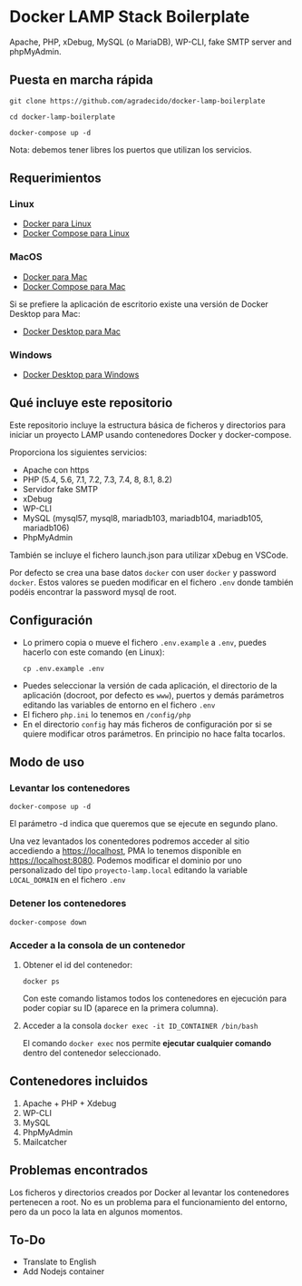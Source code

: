 # Docker LAMP Stack Boilerplate

Apache, PHP, xDebug, MySQL (o MariaDB), WP-CLI, fake SMTP server and phpMyAdmin.

## Puesta en marcha rápida

```git clone https://github.com/agradecido/docker-lamp-boilerplate```

```cd docker-lamp-boilerplate```

```docker-compose up -d```

Nota: debemos tener libres los puertos que utilizan los servicios.

## Requerimientos

### Linux

- [Docker para Linux](https://docs.docker.com/engine/install/ubuntu/)
- [Docker Compose para Linux](https://docs.docker.com/compose/install/linux/)

### MacOS

- [Docker para Mac](https://docs.docker.com/engine/install/)
- [Docker Compose para Mac](https://docs.docker.com/desktop/install/mac-install/)

Si se prefiere la aplicación de escritorio existe una versión de Docker Desktop para Mac:

- [Docker Desktop para Mac](https://docs.docker.com/desktop/install/mac-install/)

### Windows

- [Docker Desktop para Windows](https://docs.docker.com/desktop/install/windows-install/)

## Qué incluye este repositorio

Este repositorio incluye la estructura básica de ficheros y directorios para iniciar un proyecto LAMP usando contenedores Docker y docker-compose.

Proporciona los siguientes servicios:

- Apache con https
- PHP (5.4, 5.6, 7.1, 7.2, 7.3, 7.4, 8, 8.1, 8.2)
- Servidor fake SMTP
- xDebug
- WP-CLI
- MySQL (mysql57, mysql8, mariadb103, mariadb104, mariadb105, mariadb106)
- PhpMyAdmin


También se incluye el fichero launch.json para utilizar xDebug en VSCode.

Por defecto se crea una base datos ```docker``` con user ```docker``` y password ```docker```. Estos valores se pueden modificar en el fichero ```.env``` donde también podéis encontrar la password mysql de root.

## Configuración
- Lo primero copia o mueve el fichero ```.env.example``` a ```.env```, puedes hacerlo con este comando (en Linux):
  ```shell
  cp .env.example .env
  ```
- Puedes seleccionar la versión de cada aplicación, el directorio de la aplicación (docroot, por defecto es ```www```), puertos y demás parámetros editando las variables de entorno en el fichero ```.env```
- El fichero ```php.ini``` lo tenemos en ```/config/php```
- En el directorio ```config``` hay más ficheros de configuración por si se quiere modificar otros parámetros. En principio no hace falta tocarlos.

## Modo de uso

### Levantar los contenedores

```docker-compose up -d```

El parámetro -d indica que queremos que se ejecute en segundo plano.

Una vez levantados los conentedores podremos acceder al sitio accediendo a <https://localhost>, PMA lo tenemos disponible en <https://localhost:8080>. Podemos modificar el dominio por uno personalizado del tipo ```proyecto-lamp.local``` editando la variable ```LOCAL_DOMAIN``` en el fichero ```.env```

### Detener los contenedores
```docker-compose down```

### Acceder a la consola de un contenedor

1. Obtener el id del contenedor:

    ```docker ps```

    Con este comando listamos todos los contenedores en ejecución para poder copiar su ID (aparece en la primera columna).

2. Acceder a la consola
    ```docker exec -it ID_CONTAINER /bin/bash```

    El comando ```docker exec``` nos permite **ejecutar cualquier comando** dentro del contenedor seleccionado.

## Contenedores incluidos

1. Apache + PHP + Xdebug
2. WP-CLI
3. MySQL
4. PhpMyAdmin
5. Mailcatcher

## Problemas encontrados

Los ficheros y directorios creados por Docker al levantar los contenedores pertenecen a root. No es un problema para el funcionamiento del entorno, pero da un poco la lata en algunos momentos.

## To-Do

- Translate to English
- Add Nodejs container
